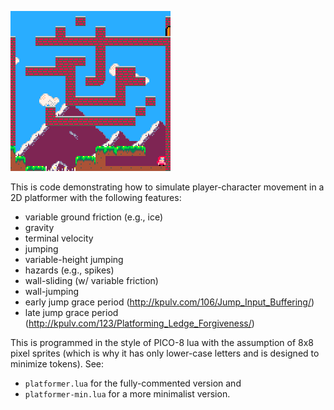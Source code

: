 ![](platformer.gif)

This is code demonstrating how to simulate player-character movement in a 2D platformer
with the following features:

* variable ground friction (e.g., ice)
* gravity
* terminal velocity
* jumping
* variable-height jumping
* hazards (e.g., spikes)
* wall-sliding (w/ variable friction)
* wall-jumping
* early jump grace period (http://kpulv.com/106/Jump_Input_Buffering/)
* late jump grace period (http://kpulv.com/123/Platforming_Ledge_Forgiveness/)

This is programmed in the style of PICO-8 lua with the assumption of 8x8 pixel sprites (which
is why it has only lower-case letters and is designed to minimize tokens).  See:

* `platformer.lua` for the fully-commented version and
* `platformer-min.lua` for a more minimalist version.

